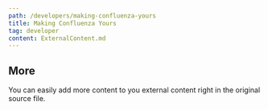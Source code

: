 ```yaml
---
path: /developers/making-confluenza-yours
title: Making Confluenza Yours
tag: developer
content: ExternalContent.md
---
```


## More

You can easily add more content to you external content right in the original source file.
